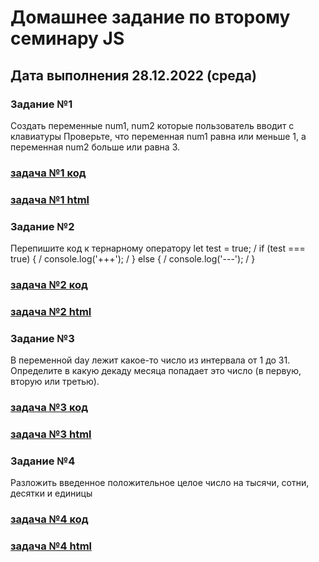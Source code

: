 # Домашнее задание по второму семинару JS

## Дата выполнения 28.12.2022 (среда)


### Задание №1

Создать переменные num1, num2 которые пользователь вводит с клавиатуры
Проверьте, что переменная num1 равна или меньше 1, а переменная num2 больше или равна 3.



### [задача №1 код](https://github.com/olegsamy/2DZ_JS/blob/main/hw2_1.html) 

### [задача №1 html](https://olegsamy.github.io/2DZ_JS/hw2_1.html)



### Задание №2


 Перепишите код к тернарному оператору
let test = true; /
if (test === true) { /
     console.log('+++'); /
} else { /
   console.log('---'); /
}



### [задача №2 код](https://github.com/olegsamy/2DZ_JS/blob/main/hw2_2.html) 

### [задача №2 html](https://olegsamy.github.io/2DZ_JS/hw2_2.html)



### Задание №3

В переменной day лежит какое-то число из интервала от 1 до 31. Определите в какую декаду месяца попадает это число (в первую, вторую или третью).


### [задача №3 код](https://github.com/olegsamy/2DZ_JS/blob/main/hw2_3.html) 

### [задача №3 html](https://olegsamy.github.io/2DZ_JS/hw2_3.html)



### Задание №4

Разложить введенное положительное целое число на тысячи, сотни, десятки и единицы

### [задача №4 код](https://github.com/olegsamy/2DZ_JS/blob/main/hw2_4.html) 

### [задача №4 html](https://olegsamy.github.io/2DZ_JS/hw2_4.html)
